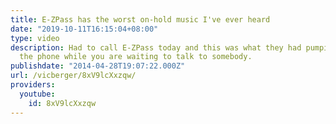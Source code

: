 ```yaml
---
title: E-ZPass has the worst on-hold music I've ever heard
date: "2019-10-11T16:15:04+08:00"
type: video
description: Had to call E-ZPass today and this was what they had pumping through
  the phone while you are waiting to talk to somebody.
publishdate: "2014-04-28T19:07:22.000Z"
url: /vicberger/8xV9lcXxzqw/
providers:
  youtube:
    id: 8xV9lcXxzqw
---
```

